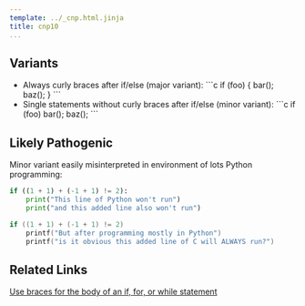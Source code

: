 ```yaml
---
template: ../_cnp.html.jinja
title: cnp10
...
```


## Variants

<ul class="variants">
<li>
Always curly braces after if/else (major variant):
```c
if (foo) {
    bar();
    baz();
}
```
</li>
<li>
Single statements without curly braces after if/else (minor variant):
```c
if (foo)
    bar();
    baz();
```
</li>
</ul>

## Likely Pathogenic

Minor variant easily misinterpreted in environment of lots Python programming:

```python
if ((1 + 1) + (-1 + 1) != 2):
    print("This line of Python won't run")
    print("and this added line also won't run")
```

```c
if ((1 + 1) + (-1 + 1) != 2)
    printf("But after programming mostly in Python")
    printf("is it obvious this added line of C will ALWAYS run?")
```

## Related Links

[Use braces for the body of an if, for, or while statement](https://wiki.sei.cmu.edu/confluence/display/c/EXP19-C.+Use+braces+for+the+body+of+an+if%2C+for%2C+or+while+statement)


